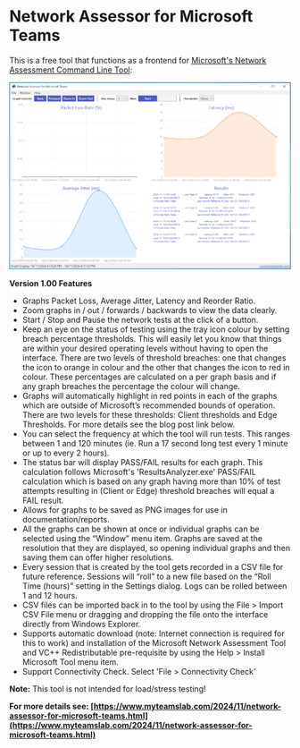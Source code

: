 ﻿Network Assessor for Microsoft Teams
==================================================================


This is a free tool that functions as a frontend for [Microsoft's Network Assessment Command Line Tool](https://www.microsoft.com/en-us/download/details.aspx?id=103017):


![Image](https://github.com/jamescussen/Network-Assessor-for-Microsoft-Teams/raw/main/TeamsNetworkAssessor-Image.png)


**Version 1.00 Features**


  *  Graphs Packet Loss, Average Jitter, Latency and Reorder Ratio. 
  *  Zoom graphs in / out / forwards / backwards to view the data clearly. 
  *  Start / Stop and Pause the network tests at the click of a button. 
  *  Keep an eye on the status of testing using the tray icon colour by setting breach percentage thresholds. This will easily let you know that things are within your desired operating levels without having to open the interface. There are two levels of threshold breaches: one that changes the icon to orange in colour and the other that changes the icon to red in colour. These percentages are calculated on a per graph basis and if any graph breaches the percentage the colour will change.
  *  Graphs will automatically highlight in red points in each of the graphs which are outside of Microsoft’s recommended bounds of operation. There are two levels for these thresholds: Client thresholds and Edge Thresholds. For more details see the blog post link below. 
  *  You can select the frequency at which the tool will run tests. This ranges between 1 and 120 minutes (ie. Run a 17 second long test every 1 minute or up to every 2 hours).
  *  The status bar will display PASS/FAIL results for each graph. This calculation follows Microsoft's 'ResultsAnalyzer.exe' PASS/FAIL calculation which is based on any graph having more than 10% of test attempts resulting in (Client or Edge) threshold breaches will equal a FAIL result. 
  *  Allows for graphs to be saved as PNG images for use in documentation/reports.
  *  All the graphs can be shown at once or individual graphs can be selected using the “Window” menu item. Graphs are saved at the resolution that they are displayed, so opening individual graphs and then saving them can offer higher resolutions.
  *  Every session that is created by the tool gets recorded in a CSV file for future reference. Sessions will “roll” to a new file based on the “Roll Time (hours)” setting in the Settings dialog. Logs can be rolled between 1 and 12 hours.
  *  CSV files can be imported back in to the tool by using the File > Import CSV File menu or dragging and dropping the file onto the interface directly from Windows Explorer.
  *  Supports automatic download (note: Internet connection is required for this to work) and installation of the Microsoft Network Assessment Tool and VC++ Redistributable pre-requisite by using the Help > Install Microsoft Tool menu item.
  *  Support Connectivity Check. Select 'File > Connectivity Check'



**Note:** This tool is not intended for load/stress testing!
 


**For more details see: [https://www.myteamslab.com/2024/11/network-assessor-for-microsoft-teams.html](https://www.myteamslab.com/2024/11/network-assessor-for-microsoft-teams.html)**


 





        
    
